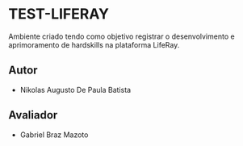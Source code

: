 # TEST-LIFERAY
Ambiente criado tendo como objetivo registrar o desenvolvimento e aprimoramento de hardskills na plataforma LifeRay.

## Autor

* Nikolas Augusto De Paula Batista

## Avaliador

* Gabriel Braz Mazoto
